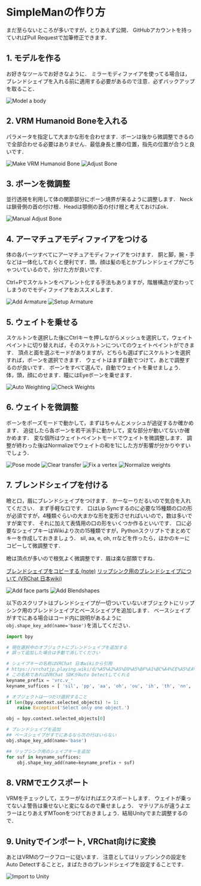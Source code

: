 # SimpleManの作り方

まだ至らないところが多いですが，とりあえず公開．
GitHubアカウントを持っていればPull Requestで加筆修正できます．

## 1. モデルを作る
お好きなツールでお好きなように．
ミラーモディファイアを使ってる場合は，ブレンドシェイプを入れる前に適用する必要があるので注意．必ずバックアップを取ること．

![Model a body](01-Model_a_body.png)

## 2. VRM Humanoid Boneを入れる
パラメータを指定して大まかな形を合わせます．ボーンは後から微調整できるので全部合わせる必要はありません．最低身長と腰の位置，指先の位置が合うと良いです．

![Make VRM Humanoid Bone](02-Make_VRM_Humanoid_Bone.png)
![Adjust Bone](03-Adjust_Bone.png)

## 3. ボーンを微調整
並行透視を利用して体の関節部分にボーン境界が来るように調整します．
Neckは鎖骨側の首の付け根．Headは顎側の首の付け根と考えておけばok．

![Manual Adjust Bone](04-Manual_Adjust_Bone.png)

## 4. アーマチュアモディファイアをつける
体の各パーツすべてにアーマチュアモディファイアをつけます．
胴と脚，腕・手などは一体化しておくと便利です．頭，顔は髪の毛とかブレンドシェイプがごちゃついているので，分けた方が良いです．

Ctrl+Pでスケルトンをペアレント化する手法もありますが，階層構造が変わってしまうのでモディファイアをおススメします．

![Add Armature](05-Add_Armature_Modifier.png)
![Setup Armature](06-Set_Skeleton_to_Armature_Modifier.png)

## 5. ウェイトを乗せる
スケルトンを選択した後にCtrlキーを押しながらメッシュを選択して，ウェイトペイントに切り替えれば，そのスケルトンについてのウェイトペイントができます．
頂点と面を選ぶモードがありますが，どちらも選ばずにスケルトンを選択すれば，ボーンを選択できます．
ウェイトはまず自動でつけて，あとで調整するのが良いです．
ボーンをすべて選んで，自動でウェイトを乗せましょう．
体，頭，顔にのせます．瞳にはEyeボーンを乗せます．

![Auto Weighting](07-Use_Auto_Weighting_First.png)
![Check Weights](08-Check_Auto_Weighting.png)

## 6. ウェイトを微調整
ボーンをポーズモードで動かして，まずはちゃんとメッシュが追従するか確かめます．
追従したら各ボーンを若干派手に動かして，変な部分が動いてないか確かめます．
変な個所はウェイトペイントモードでウェイトを微調整します．
調整が終わった後はNormalizeでウェイトの和を1にした方が影響が分かりやすいでしょう．

![Pose mode](09-Use_Pose_Mode_to_Check_Weights.png)
![Clear transfer](10-You_can_Clear_All_Transformation_of_Bones.png)
![Fix a vertex](11-Fix_This_Vertex.png)
![Normalize weights](12-After_Fixing_You_Should_Normalize_Weights.png)

## 7. ブレンドシェイプを付ける
瞼と口，眉にブレンドシェイプをつけます．
かーなーりだるいので気合を入れてください．
まず手軽な口です．
口はLip Syncするのに必要な15種類の口の形が必須ですが，4種類ぐらいの大まかな形を変形させればいいので，数は多いですが楽です．
それに加えて表情用の口の形をいくつか作るといいです．
口に必要なシェイプキーはWikiより次の15種類ですが，Pythonスクリプトでまとめてキーを作成しておきましょう．
sil, aa, e, oh, rrなどを作ったら，ほかのキーにコピーして微調整です．

瞼は頂点が多いので根気よく微調整です．眉は楽な部類ですね．

[ブレンドシェイプをコピーする (note)](https://note.com/nanash_/n/n41d0ffb3a4e4)
[リップシンク用のブレンドシェイプについて (VRChat 日本wiki)](https://vrchatjp.playing.wiki/d/%A5%A2%A5%D0%A5%BF%A1%BC%A4%CE%A5%EA%A5%C3%A5%D7%A5%B7%A5%F3%A5%AF%A4%CE%BA%EE%C0%AE)

![Add face parts](13-Add_Faces.png)
![Add Blendshapes](14-BlendShapes_for_VRC_Lip_Sync.png)

以下のスクリプトはブレンドシェイプが一切ついていないオブジェクトにリップシンク用のブレンドシェイプとベースシェイプを追加します．
ベースシェイプがすでにある場合はコード内に説明があるように`obj.shape_key_add(name='base')`を消してください．

```Python
import bpy

# 現在選択中のオブジェクトにブレンドシェイプを追加する
# 誤って追加した場合は手動で消してください

# シェイプキーの名称はVRChat 日本wikiから引用
# https://vrchatjp.playing.wiki/d/%A5%A2%A5%D0%A5%BF%A1%BC%A4%CE%A5%EA%A5%C3%A5%D7%A5%B7%A5%F3%A5%AF%A4%CE%BA%EE%C0%AE
# この名称であればVRChat SDKがAuto Detectしてくれる
keyname_prefix = 'vrc.v_'
keyname_suffices = [ 'sil', 'pp', 'aa', 'oh', 'ou', 'ih', 'th', 'nn', 'dd', 'kk', 'ff', 'e', 'ch', 'rr', 'ss' ]

# オブジェクトは一つだけ選択すること
if len(bpy.context.selected_objects) != 1:
    raise Exception('Select only one object.')

obj = bpy.context.selected_objects[0]

# ブレンドシェイプを追加
## ベースシェイプがすでにあるなら次の行はいらない
obj.shape_key_add(name='base')

## リップシンク用のシェイプキーを追加
for suf in keyname_suffices:
    obj.shape_key_add(name=keyname_prefix + suf)

```

## 8. VRMでエクスポート
VRMをチェックして，エラーがなければエクスポートします．
ウェイトが乗ってないよ警告は乗せないと変になるので乗せましょう．
マテリアルが違うよエラーはとりあえずMToonをつけておきましょう．結局Unityでまた調整するので．

## 9. Unityでインポート, VRChat向けに変換
あとはVRMのワークフローに従います．
注意としてはリップシンクの設定をAuto Detectすることと，まばたきのブレンドシェイプを設定することです．

![Import to Unity](15-Import_to_Unity_and_adjust_parameters.png)

